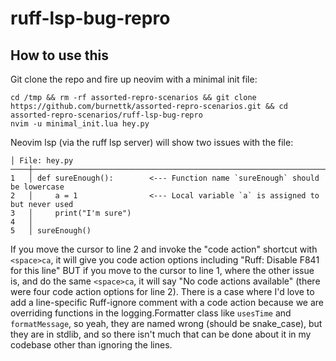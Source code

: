 # ruff-lsp-bug-repro

## How to use this

Git clone the repo and fire up neovim with a minimal init file:

    cd /tmp && rm -rf assorted-repro-scenarios && git clone https://github.com/burnettk/assorted-repro-scenarios.git && cd assorted-repro-scenarios/ruff-lsp-bug-repro
    nvim -u minimal_init.lua hey.py

Neovim lsp (via the ruff lsp server) will show two issues with the file:

    │ File: hey.py
    ────┼─────────────────────────────────────────────────────────────────────────────────────────────────
    1   │ def sureEnough():        <--- Function name `sureEnough` should be lowercase
    2   │     a = 1                <--- Local variable `a` is assigned to but never used
    3   │     print("I'm sure")
    4   │
    5   │ sureEnough()

If you move the cursor to line 2 and invoke the "code action" shortcut with
`<space>ca`, it will give you code action options including "Ruff: Disable F841
for this line" BUT if you move to the cursor to line 1, where the other issue
is, and do the same `<space>ca`, it will say "No code actions available" (there
were four code action options for line 2). There
is a case where I'd love to add a line-specific Ruff-ignore comment with a code
action because we are overriding functions in the logging.Formatter class like
`usesTime` and `formatMessage`, so yeah, they are named wrong (should be
snake_case), but they are in
stdlib, and so there isn't much that can be done about it in my codebase other
than ignoring the lines.
